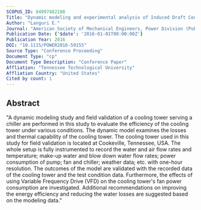 ```yaml
---
SCOPUS_ID: 84997482188
Title: "Dynamic modeling and experimental analysis of Induced Draft Cooling Tower"
Author: "Languri E."
Journal: "American Society of Mechanical Engineers, Power Division (Publication) POWER"
Publication Date: {'$date': '2016-01-01T00:00:00Z'}
Publication Year: 2016
DOI: "10.1115/POWER2016-59155"
Source Type: "Conference Proceeding"
Document Type: "cp"
Document Type Description: "Conference Paper"
Affliation: "Tennessee Technological University"
Affliation Country: "United States"
Cited by count: 1
---
```


## Abstract
"A dynamic modeling study and field validation of a cooling tower serving a chiller are performed in this study to evaluate the efficiency of the cooling tower under various conditions. The dynamic model examines the losses and thermal capability of the cooling tower. The cooling tower used in this study for field validation is located at Cookeville, Tennessee, USA. The whole setup is fully instrumented to record the water and air flow rates and temperature; make-up water and blow down water flow rates; power consumption of pump; fan and chiller; weather data; etc. with one-hour resolution. The outcomes of the model are validated with the recorded data of the cooling tower and the test condition data. Furthermore, the effects of using Variable Frequency Drive (VFD) on the cooling tower's fan power consumption are investigated. Additional recommendations on improving the energy efficiency and reducing the water losses are suggested based on the modeling data."
